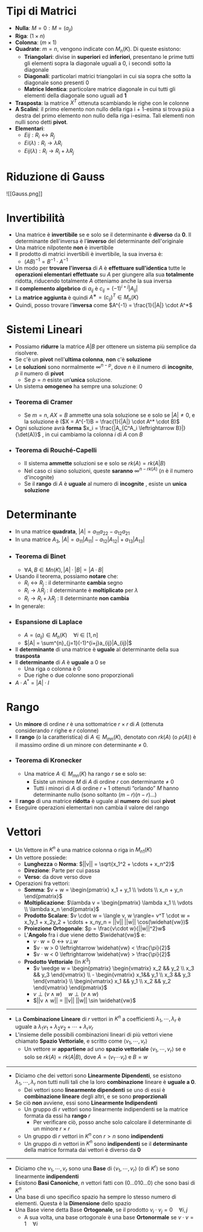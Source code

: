 # Tipi di Matrici
 * __Nulla__: $M = 0: M = (a_{ji})$ 
 * __Riga__: $(1 \times n)$  
 * __Colonna__: $(m \times 1)$ 
 * __Quadrate__: $m = n$, vengono indicate con $M_n(K)$. Di queste esistono:
	* __Triangolari__: divise in __superiori__ ed __inferiori__, presentano le prime tutti gli elementi sopra la diagonale uguali a 0, i secondi sotto la diagonale
	* __Diagonali__: particolari matrici triangolari in cui sia sopra che sotto la diagonale sono presenti 0
	* __Matrice Identica__: particolare matrice diagonale in cui tutti gli elementi della diagonale sono uguali ad __1__
* __Trasposta__: la matrice $X^T$ ottenuta scambiando le righe con le colonne 
* __A Scalini__: il primo elemento non nullo della riga i + 1-esima si trova più a destra del primo elemento non nullo della riga i-esima. Tali elementi non nulli sono detti __pivot__.
* __Elementari__:
	* $Eij : R_i ↔ R_j$  
	* $Ei(λ): R_i → λR_i$ 
	* $Eij(λ): R_i → R_i + λR_j$

# Riduzione di Gauss

 ![[Gauss.png]]
 
# Invertibilità
* Una matrice è __invertibile__ se e solo se il determinante è __diverso__ da __0__. Il determinante dell'inversa è l'__inverso__ del determinante dell'originale
* Una matrice nilpotente __non__ è invertibile
* Il prodotto di matrici invertibili è invertibile, la sua inversa è:
	*  $(AB)^{-1} = B^{-1} \cdot A^{-1}$ 
* Un modo per __trovare l'inversa__ di $A$ è __effettuare sull'identica__ tutte le __operazioni elementari effettuate__ su $A$ per giungere alla sua __totalmente__ ridotta, riducendo totalmente $A$ otteniamo anche la sua inversa
* Il __complemento algebrico__ di $a_{ij}$ è $c_{ij} = (-1)^{i+j}|A_{ij}|$ 
* La __matrice aggiunta__ è quindi $A^∗ = (c_{ij})^T ∈ M_n(K)$
* Quindi, posso trovare l'__inversa__ come $A^{-1} = \frac{1}{|A|} \cdot A^*$ 

# Sistemi Lineari
* Possiamo __ridurre__ la matrice $A|B$ per ottenere un sistema più semplice da risolvere. 
* Se c'è un __pivot__ nell'__ultima colonna__, __non__ c'è __soluzione__
* Le __soluzioni__ sono normalmente $\infty^{n-p}$, dove $n$ è il numero di __incognite__, $p$ il numero di __pivot__
	* Se $p = n$ esiste un’__unica__ soluzione. 
* Un sistema __omogeneo__ ha sempre una soluzione: 0
* ### Teorema di Cramer
	* Se $m = n,\; AX = B$ ammette una sola soluzione se e solo se $|A| \neq 0$, e la soluzione è ($X = A^{-1}B = \frac{1}{|A|} \cdot A^* \cdot B)$
* Ogni soluzione avrà __forma__ $x_i = \frac{|A_{C^A_i \leftrightarrow B}|}{\det(A)}$ , in cui cambiamo la colonna $i$ di $A$ con $B$ 
* ### Teorema di Rouché-Capelli
	* Il sistema __ammette__ soluzioni se e solo se $rk(A) =rk(A|B)$ 
	* Nel caso ci siano soluzioni, queste __saranno__ $\infty^{n-rk(A)}$ ($n$ è il numero d'incognite)
	* Se il __rango__ di $A$ è __uguale__ al numero di __incognite__ , esiste un __unica soluzione__

# Determinante
* In una matrice __quadrata__, $|A| = a_{11}a_{22} − a_{12}a_{21}$
* In una matrice $A_3$,  $|A| = a_{11} |A_{11}| − a_{12} |A_{12}| + a_{13}  |A_{13}|$
* ### Teorema di Binet
	* $\forall A, B ∈ Mn(K), |A| · |B| = |A · B|$
* Usando il teorema, possiamo __notare__ che: 
	*  $R_i \leftrightarrow R_j$ : il determinante __cambia__ segno
	* $R_i \to \lambda R_j$ : il determinante è __moltiplicato__ per $\lambda$ 
	* $R_i \to R_i + \lambda R_j$ : Il determinante __non cambia__
* In generale:
* ### Espansione di Laplace
	* $A = (a_{ij}) \in M_n(K) \quad \forall i \in [1, n]$ 
	* $|A| = \sum^{n}_{j=1}(-1)^{i+j}a_{ij}|A_{ij}|$ 
* Il __determinante__ di una matrice è __uguale__ al determinante della sua __trasposta__
* Il __determinante__ di $A$ è __uguale__ a $0$ se
	* Una riga o colonna è $0$
	* Due righe o due colonne sono proporzionali
* $A \cdot A^* = |A| \cdot I$ 

# Rango
* Un __minore__ di ordine $r$ è una sottomatrice $r × r$ di $A$ (ottenuta considerando $r$ righe e $r$ colonne)
* Il __rango__ (o la caratteristica) di $A ∈ M_{mn}(K)$, denotato con $rk(A)$ (o $ρ(A)$) è il massimo ordine di un minore con determinante $\neq$ 0.
* ### Teorema di Kronecker
	* Una matrice $A ∈ M_{mn}(K)$ ha rango $r$ se e solo se: 
		* Esiste un minore $M$ di $A$ di ordine $r$ con determinante $\neq$ 0 
		* Tutti i minori di $A$ di ordine $r + 1$ ottenuti “orlando” $M$ hanno determinante nullo (sono soltanto $(m − r)(n − r)$...)
* Il __rango__ di una matrice __ridotta__ è uguale al __numero__ dei suoi __pivot__
* Eseguire operazioni elementari non cambia il valore del rango

# Vettori
* Un Vettore in $K^n$ è una matrice colonna o riga in $M_{n1}(K)$ 
* Un vettore possiede:
	* __Lunghezza__ o __Norma__: $||v|| = \sqrt{x_1^2 + \cdots + x_n^2}$
	* __Direzione__: Parte per cui passa
	* __Verso__: da dove verso dove
* Operazioni fra vettori:
	* __Somma__: $v + w = \begin{pmatrix} x_1 + y_1 \\ \vdots \\ x_n + y_n \end{pmatrix}$ 
	* __Moltiplicazione__: $\lambda v = \begin{pmatrix} \lambda x_1 \\ \vdots \\ \lambda x_n \end{pmatrix}$  
	* __Prodotto Scalare__: $v \cdot w = \langle v, w \rangle= v^T \cdot w = x_1y_1 + x_2y_2 + \cdots + x_ny_n = ||v|| ||w|| \cos(\widehat{vw})$ 
	* __Proiezione Ortogonale__: $p = \frac{v\cdot w}{||w||^2}w$ 
	* L'__Angolo__ fra i due viene detto $\widehat{vw}$ e:  
		* $v · w = 0 \leftrightarrow v ⊥ w$
		* $v · w > 0 \leftrightarrow \widehat{vw} < \frac{\pi}{2}$ 
		* $v · w < 0 \leftrightarrow \widehat{vw} > \frac{\pi}{2}$ 
	*  __Prodotto Vettoriale__ (In $K^3$)
		* $v \wedge w = \begin{pmatrix} \begin{vmatrix} x_2 && y_2 \\ x_3 && y_3 \end{vmatrix} \\ - \begin{vmatrix} x_1&& y_1 \\ x_3 && y_3 \end{vmatrix} \\ \begin{vmatrix} x_1 && y_1 \\ x_2 && y_2 \end{vmatrix} \end{pmatrix}$
		* $v \perp (v \wedge w) \quad w \perp (v \wedge w)$ 
		* $||v ∧ w|| = ||v|| ||w|| \sin \widehat{vw}$
---
* La __Combinazione Lineare__ di $r$ vettori in $K^n$ a coefficienti $\lambda_1, \cdots, \lambda_r$ è uguale a $\lambda_1v_1 + \lambda_2v_2 + \cdots + \lambda_rv_r$ 
* L'insieme delle possibili combinazioni lineari di più vettori viene chiamato __Spazio Vettoriale__, e scritto come $\langle v_1, \cdots, v_r \rangle$ 
	* Un vettore $w$ __appartiene__ ad uno __spazio vettoriale__ $\langle v_1, \cdots, v_r \rangle$  se e solo se $rk(A) = rk(A | B)$, dove $A = (v_1 \cdots v_r)$ e $B = w$ 
---
* Diciamo che dei vettori sono __Linearmente Dipendenti__, se esistono $\lambda_1, \cdots, \lambda_r$ non tutti nulli tali che la loro __combinazione__ lineare è __uguale a 0__. 
	* Dei vettori sono __linearmente dipendenti__ se uno di essi è __combinazione lineare__ degli altri, e se sono __proporzionali__
* Se ciò __non__ avviene, essi sono __Linearmente Indipendenti__
	* Un gruppo di $r$ vettori sono linearmente indipendenti se la matrice formata da essi ha __rango__ $r$
		* Per verificare ciò, posso anche solo calcolare il determinante di un minore $r \times r$ 
	* Un gruppo di $r$ vettori in $K^n$ con $r > n$ sono __indipendenti__
	* Un gruppo di $n$ vettori in $K^n$ sono __indipendenti__ se il __determinante__ della matrice formata dai vettori è diverso da __0__
---
* Diciamo che $v_1, \cdots, v_r$ sono una __Base__ di $\langle v_1, \cdots, v_r \rangle$ (o di $K^r$) se sono linearmente __indipendenti__
* Esistono __Basi Canoniche__, $n$ vettori fatti con $( 0 ... 0 1 0 ... 0)$ che sono basi di $K^n$ 
* Una base di uno specifico spazio ha sempre lo stesso numero di elementi. Questa è la __Dimensione__ dello spazio
* Una Base viene detta Base __Ortogonale__, se il prodotto $v_i \cdot v_j = 0 \quad \forall i, j$ 
	* A sua volta, una base ortogonale è una base __Ortonormale__ se $v \cdot v = 1 \quad \forall i$ 